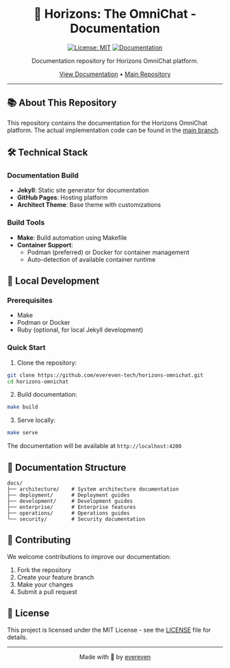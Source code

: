<div align="center">

# 🌅 Horizons: The OmniChat - Documentation

[![License: MIT](https://img.shields.io/badge/License-MIT-yellow.svg)](https://opensource.org/licenses/MIT)
[![Documentation](https://img.shields.io/badge/docs-github.io-blue)](https://evereven-tech.github.io/horizons-omnichat/)

Documentation repository for Horizons OmniChat platform.

[View Documentation](https://evereven-tech.github.io/horizons-omnichat/) •
[Main Repository](https://github.com/evereven-tech/horizons-omnichat/tree/main)

</div>

---

## 📚 About This Repository

This repository contains the documentation for the Horizons OmniChat platform. The actual implementation code can be found in the [main branch](https://github.com/evereven-tech/horizons-omnichat/tree/main).

## 🛠 Technical Stack

### Documentation Build
- **Jekyll**: Static site generator for documentation
- **GitHub Pages**: Hosting platform
- **Architect Theme**: Base theme with customizations

### Build Tools
- **Make**: Build automation using Makefile
- **Container Support**: 
  - Podman (preferred) or Docker for container management
  - Auto-detection of available container runtime

## 🚀 Local Development

### Prerequisites
- Make
- Podman or Docker
- Ruby (optional, for local Jekyll development)

### Quick Start

1. Clone the repository:
```bash
git clone https://github.com/evereven-tech/horizons-omnichat.git
cd horizons-omnichat
```

2. Build documentation:
```bash
make build
```

3. Serve locally:
```bash
make serve
```

The documentation will be available at `http://localhost:4200`

## 📖 Documentation Structure

```
docs/
├── architecture/    # System architecture documentation
├── deployment/      # Deployment guides
├── development/     # Development guides
├── enterprise/      # Enterprise features
├── operations/      # Operations guides
└── security/        # Security documentation
```

## 🤝 Contributing

We welcome contributions to improve our documentation:

1. Fork the repository
2. Create your feature branch
3. Make your changes
4. Submit a pull request

## 📜 License

This project is licensed under the MIT License - see the [LICENSE](LICENSE.md) file for details.

---

<div align="center">
Made with 💚 by <a href="https://www.evereven.tech">evereven</a>
</div>
